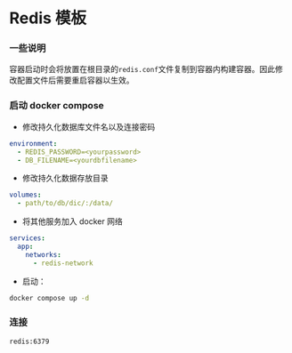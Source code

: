 # Redis 模板

### 一些说明

容器启动时会将放置在根目录的`redis.conf`文件复制到容器内构建容器。因此修改配置文件后需要重启容器以生效。

### 启动 docker compose

- 修改持久化数据库文件名以及连接密码
```yml
environment:
  - REDIS_PASSWORD=<yourpassword>
  - DB_FILENAME=<yourdbfilename>
```

- 修改持久化数据存放目录
```yml
volumes:
  - path/to/db/dic/:/data/
```

- 将其他服务加入 docker 网络
```yml
services:
  app:
    networks:
      - redis-network
```

- 启动： 
```bash
docker compose up -d
```

### 连接

`redis:6379`
